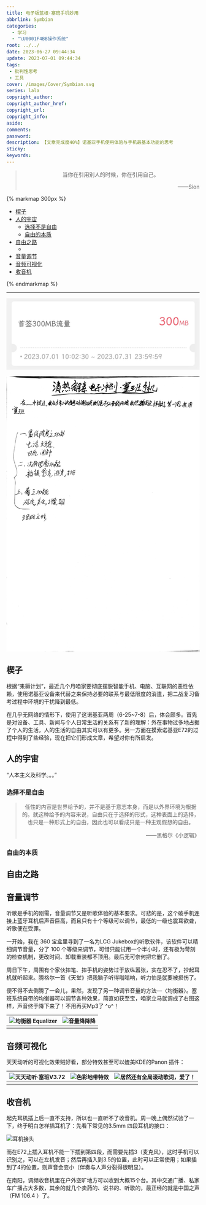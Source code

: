 ```yaml
---
title: 电子板蓝根·塞班手机妙用
abbrlink: Symbian
categories:
  - 学习
  - "\U0001F4BB操作系统"
root: ../../
date: 2023-06-27 09:44:34
update: 2023-07-01 09:44:34
tags:
 - 批判性思考
 - 工具
cover: /images/Cover/Symbian.svg
series: lala
copyright_author:
copyright_author_href:
copyright_url:
copyright_info:
aside:
comments:
password: 
description: 【文章完成度40%】诺基亚手机使用体验与手机最基本功能的思考
sticky:
keywords:
---
```



> <center>当你在引用别人的时候，你在引用自己。</center>
> <p align="right">——Sion</p>

{% markmap 300px %}
<!-- @import "[TOC]" {cmd="toc" depthFrom=1 depthTo=6 orderedList=false} -->
<!-- code_chunk_output -->

- [楔子](#楔子)
- [人的宇宙](#人的宇宙)
  - [选择不是自由](#选择不是自由)
  - [自由的本质](#自由的本质)
- [自由之路](#自由之路)
  - [](#)
- [音量调节](#音量调节)
- [音频可视化](#音频可视化)
- [收音机](#收音机)

<!-- /code_chunk_output -->
{% endmarkmap %}

-----

![签个到，三个月的流量有着落了](../../../images/20230506/Screenshot_2023-07-01-10-02-57-317_com.xinhang.mobileclient-edit.jpg)


![](../../../images/20230506/IMG_20230701_094550.jpg)

## 楔子
根据“耒耨计划”，最近几个月咱家要彻底摆脱智能手机、电脑、互联网的恶性依赖，使用诺基亚设备来代替之来保持必要的联系与最低限度的消遣，把二战复习备考过程中环境的干扰降到最低。

在几乎无网络的情形下，使用了这诺基亚两周（6-25~7-8）后，体会颇多。首先是对设备、工具、新闻与个人日常生活的关系有了新的理解：外在事物过多地占据了个人的生活，人的生活的自由其实可以有更多。另一方面在摸索诺基亚E72的过程中得到了些经验，现在把它们形成文章，希望对你有所启发。

## 人的宇宙
“人本主义及科学。。。”

### 选择不是自由
> <center>任性的内容是世界给予的，并不是基于意志本身，而是以外界环境为根据的。就这种给予的内容来说，自由只在于选择的形式，这种表面上的选择，也只是一种形式上的自由，因此也可以看成只是一种主观假想的自由。</center>
> <p align="right">——黑格尔《小逻辑》</p>


### 自由的本质


## 自由之路
### 

## 音量调节

听歌是手机的刚需，音量调节又是听歌体验的基本要求。可悲的是，这个破手机连接上蓝牙耳机后声音巨高，而且只有十个等级可以调节，最低的一级也震耳欲聋，听歌便在受罪。

一开始，我在 360 宝盒里寻到了一名为LCG Jukebox的听歌软件，该软件可以精细调节音量，分了 100 个等级来调节，可惜只能试用一个半小时，还有极为苛刻的检查机制，更改时间、卸载重装都不顶用。最后无可奈何把它删了。

周日下午，周围有个家伙摔笔、摔手机的姿势过于放纵嚣张，实在忍不了，抄起耳机就听起来。腾格尔一首《天堂》把我脑子听得嗡嗡响，听力怕是就要被损伤了。

便不得不去倒腾了一会儿，果然，发现了另一种调节音量的方法—〈均衡器〉。塞班系统自带的均衡器可以调节各种效果，简直如获至宝，咱家立马就调成了右图这样，声音终于降下来了！不用再买Mp3了 ^o^！

| ![均衡器 Equalizer](https://pic.si-on.top/2023/07/superscreenshot0038.jpg) | ![音量降降降](https://pic.si-on.top/2023/07/superscreenshot0039.jpg) |
| -------------------------------------------------------------------------- | -------------------------------------------------------------------- |
|                                                                            |                                                                      |

## 音频可视化

天天动听的可视化效果贼好看，部分特效甚至可以媲美KDE的Panon 插件：

| ![天天动听·塞班V3.72 ](https://pic.si-on.top/2023/07/superscreenshot0040.jpg) | ![色彩地带特效](https://pic.si-on.top/2023/07/superscreenshot0041.jpg) | ![居然还有全局滚动歌词，爱了！](https://pic.si-on.top/2023/07/superscreenshot0044.jpg) |
| ----------------------------------------------------------------------------- | ---------------------------------------------------------------------- | -------------------------------------------------------------------------------------- |
|                                                                               |                                                                        |                                                                                        |

## 收音机

起先耳机插上后一直不支持，所以也一直听不了收音机。周一晚上偶然试验了一下，终于明白怎样插耳机了：先看下常见的3.5mm 四段耳机的接口：

![耳机接头](https://pic.si-on.top/2023/07/%E8%80%B3%E6%9C%BA%E6%8E%A5%E5%A4%B4.jpg)

而在E72上插入耳机不能一下插到第四段，而需要先插3（麦克风），这时手机可以识别之，可以在左机发音；然后再插入到3.5的位置，此时可以正常使用；如果插到了4的位置，则声音会变小（伴奏与人声分裂得很明显）。

在南阳，调频收音机里在户外空旷地方可以收到大概15个台。其中交通广播、私家车广播占大多数，其余的就几个卖药的、说书的、听歌的，最正经的就是中国之声（FM 106.4 ）了。


